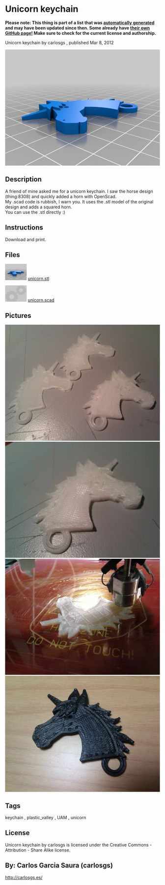Unicorn keychain
===============
**Please note: This thing is part of a list that was [automatically generated](https://github.com/carlosgs/export-things) and may have been updated since then. Some already have [their own GitHub page!](https://github.com/carlosgs?tab=repositories) Make sure to check for the current license and authorship.**  

Unicorn keychain  by carlosgs , published Mar 8, 2012

![Image](img/unicorn_display_large.jpg "Title")

Description
--------
A friend of mine asked me for a unicorn keychain. I saw the horse design (thing:8308) and quickly added a horn with OpenScad.<br />
My .scad code is rubbish, I warn you. It uses the .stl model of the original design and adds a squared horn.<br />
You can use the .stl directly :)

Instructions
--------
Download and print.

Files
--------
[![Image](img/unicorn_preview_tinycard.jpg)](unicorn.stl)
 [ unicorn.stl](unicorn.stl)  

[![Image](img/Gears_preview_tinycard.jpg)](unicorn.scad)
 [ unicorn.scad](unicorn.scad)  



Pictures
--------
![Image](img/2012-03-08_12.25.44_display_large.jpg "Title")
![Image](img/2012-03-08_12.10.49_display_large.jpg "Title")
![Image](img/2012-03-08_11.57.38_display_large.jpg "Title")
![Image](img/2012-05-13_22.28.33_display_large.jpg "Title")


Tags
--------
keychain , plastic_valley , UAM , unicorn  

  

License
--------
Unicorn keychain by carlosgs is licensed under the Creative Commons - Attribution - Share Alike license.  



By: Carlos Garcia Saura (carlosgs)
--------
<http://carlosgs.es/>